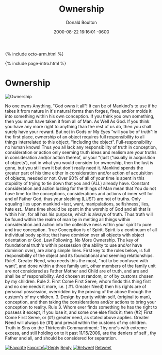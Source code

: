 ﻿---
layout: single
title: "Ownership"
permalink: /posts/2000-08-22-post-Ownership/
date: 2000-08-22 16:16:01 -0600
last_modified_at: 2018-07-10T12:42:38-04:00
search: true
author: Donald Boulton
author_profile: true
tags:
  - Ownership
category:
  - Creation

toc: true
toc_label: "Page Contents"

read_time: true
comments: true
share: true
related: true
adds: true
reviews: false
reviews-sidebar: true
anchor: true
excerpt: "Mankind Owns nothing God owns Everything."
support: [adds, cookies, anchor]
image-slider: /assets/images/pages/devil-1600.jpg
image:
  cover: true
  path: &image /assets/images/pages/devil.jpg
  feature: *image
  thumbnail: /assets/images/pages/devil-320.jpg
header:
  image: /assets/images/pages/devil-1200.png
  teaser: /assets/images/pages/devil-320.png
github_editme_path: donaldboulton/bibwoe/blob/master/_posts/2000-08-22-post-Ownership.md
---

{% include octo-arm.html %}

{% include page-intro.html %}

# Ownership

![Ownership](/Media/Default/BlogPostImage/ownership.png)

No one owns Anything, "God owns it all"! It can be of Mankind's to use if he takes it from nature in it's natural forms then forges, fires, and/or molds it into something within his own conception. If you think you own something, then you must have taken it from all of Man. As Well As God. If you think you have any more right to anything than the rest of us do, then you shall surely have your reward. But not in Gods or My Eyes “will you be of truth"!In the first place, ownership of an object requires full responsibility to all things interrelated to this object, “including the object”. Full-responsibility no human knows! Thus you all lack any responsibility of truth in conception, consideration or action only seeming truth ideas and realism are your truths in consideration and/or action thereof, or your “(lust (“usually in acquisition of objects’), not in what you would consider for ownership, then the lust is gone, but you still own it but don't really need it. Mankind spends the greater part of his time either in consideration and/or action of acquisition of objects, needed or not. Over 90% of all of your time is spent in this stupidity of trying to tie down that you and (ALL) already have. Constant consideration and action lusting for the things of Man mean that You do not have time for the conceptions, considerations and actions of inner self for and of Father God, thus your sleeking (LUST) are not of truths. Only equaling lies upon mankind =lust, want, manipulations, selfishness’, lies, hate est.. Mans time should be spent in the worship of God and all that is within him, for all has his purpose, which is always of truth. Thus truth will be found within the realm of man by in melting all things within consideration and action into the collective ness within your spirit to pure and true conception. True Conception is of Spirit. Spirit is a continuum of all individual body spirits; that have dominion over all objects with object orientation or God. Law Following. No More Ownership. The key of foundational truth's within possession (the ability to use and/or have dominion over), are along simple lines. First key to the rules below, is full responsibility of the object and its foundational and seeming relationships. Rule1\. Greater Need, who needs this the most, "not to be confused with want", and done within a three family unit, other members of the family unit are not considered as Father Mother and Child are of truth, and are and shall be of responsibility. And chosen at random, or of by customs chosen by my children. Rule 2\. First Come First Serve, whom finds this thing first and no one needs it more, i.e. ( #1\. Greater Need) then his rights are of personal possession, overridden by the proving of the above through the custom's of my children. 3\. Design by purity within self, (original to man), conception, and then taking the considerations and/or actions to bring your conception to reality. Rule 3\. Whom ever finds something he has the right to possess it except, if you lose it, and some one else finds it; then (#2) First Come First Serve, or (#1) greater need, as stated above applies. Greater Need will always be (#1) and prevail within the customs of my children. Truth in Sins on the Thirteenth Commandment: Thy one's with extreme excess, and still holding on to it past 11/15/2006, are the deniers of self , thy Father and all, and should be considered for separation.

[![Favorite](//si0.twimg.com/images/dev/cms/intents/icons/favorite.png)](https://twitter.com/intent/favorite?tweet_id=145116818707714048 "Favorite") [Favorite](https://twitter.com/intent/favorite?tweet_id=145116818707714048 "Favorite")[![Reply](//si0.twimg.com/images/dev/cms/intents/icons/reply.png)](https://twitter.com/intent/tweet?in_reply_to=145116818707714048 "Reply") [Reply](https://twitter.com/intent/tweet?in_reply_to=145116818707714048 "Reply") [![Retweet](//si0.twimg.com/images/dev/cms/intents/icons/retweet.png)](http://twitter.com/intent/retweet?tweet_id=145116818707714048 "Retweet") [Retweet](https://twitter.com/intent/retweet?tweet_id=145116818707714048 "Retweet")
